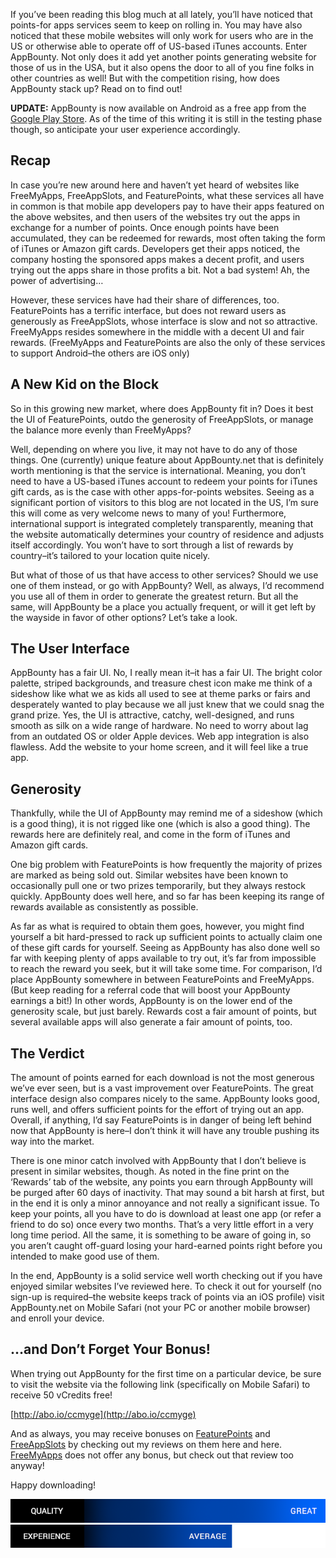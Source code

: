 <!--t AppBounty – Continuing the Bounty of Points! t-->
<!--tag 2013,archive,mobile,reviews,thinkboxly tag-->
<!--image /content/images/appbounty-continuing-bounty-of-points/59607_483690711662872_1941839220_n1.png image-->
  
If you’ve been reading this blog much at all lately, you’ll have noticed that points-for apps services seem to keep on rolling in. You may have also noticed that these mobile websites will only work for users who are in the US or otherwise able to operate off of US-based iTunes accounts. Enter AppBounty. Not only does it add yet another points generating website for those of us in the USA, but it also opens the door to all of you fine folks in other countries as well! But with the competition rising, how does AppBounty stack up? Read on to find out!  
  
**UPDATE:** AppBounty is now available on Android as a free app from the [Google Play Store](https://play.google.com/store/apps/details?id=net.appbounty.android&hl=en). As of the time of this writing it is still in the testing phase though, so anticipate your user experience accordingly.  
  
  

## Recap

  
In case you’re new around here and haven’t yet heard of websites like FreeMyApps, FreeAppSlots, and FeaturePoints, what these services all have in common is that mobile app developers pay to have their apps featured on the above websites, and then users of the websites try out the apps in exchange for a number of points. Once enough points have been accumulated, they can be redeemed for rewards, most often taking the form of iTunes or Amazon gift cards. Developers get their apps noticed, the company hosting the sponsored apps makes a decent profit, and users trying out the apps share in those profits a bit. Not a bad system! Ah, the power of advertising…  
  
However, these services have had their share of differences, too. FeaturePoints has a terrific interface, but does not reward users as generously as FreeAppSlots, whose interface is slow and not so attractive. FreeMyApps resides somewhere in the middle with a decent UI and fair rewards. (FreeMyApps and FeaturePoints are also the only of these services to support Android–the others are iOS only)  
  

## A New Kid on the Block

  
So in this growing new market, where does AppBounty fit in? Does it best the UI of FeaturePoints, outdo the generosity of FreeAppSlots, or manage the balance more evenly than FreeMyApps?  
  
Well, depending on where you live, it may not have to do any of those things. One (currently) unique feature about AppBounty.net that is definitely worth mentioning is that the service is international. Meaning, you don’t need to have a US-based iTunes account to redeem your points for iTunes gift cards, as is the case with other apps-for-points websites. Seeing as a significant portion of visitors to this blog are not located in the US, I’m sure this will come as very welcome news to many of you! Furthermore, international support is integrated completely transparently, meaning that the website automatically determines your country of residence and adjusts itself accordingly. You won’t have to sort through a list of rewards by country–it’s tailored to your location quite nicely.  
  
But what of those of us that have access to other services? Should we use one of them instead, or go with AppBounty? Well, as always, I’d recommend you use all of them in order to generate the greatest return. But all the same, will AppBounty be a place you actually frequent, or will it get left by the wayside in favor of other options? Let’s take a look.  
  

## The User Interface

  
AppBounty has a fair UI. No, I really mean it–it has a fair UI. The bright color palette, striped backgrounds, and treasure chest icon make me think of a sideshow like what we as kids all used to see at theme parks or fairs and desperately wanted to play because we all just knew that we could snag the grand prize. Yes, the UI is attractive, catchy, well-designed, and runs smooth as silk on a wide range of hardware. No need to worry about lag from an outdated OS or older Apple devices. Web app integration is also flawless. Add the website to your home screen, and it will feel like a true app.  
  

## Generosity

  
Thankfully, while the UI of AppBounty may remind me of a sideshow (which is a good thing), it is not rigged like one (which is also a good thing). The rewards here are definitely real, and come in the form of iTunes and Amazon gift cards.  
  
One big problem with FeaturePoints is how frequently the majority of prizes are marked as being sold out. Similar websites have been known to occasionally pull one or two prizes temporarily, but they always restock quickly. AppBounty does well here, and so far has been keeping its range of rewards available as consistently as possible.  
  
As far as what is required to obtain them goes, however, you might find yourself a bit hard-pressed to rack up sufficient points to actually claim one of these gift cards for yourself. Seeing as AppBounty has also done well so far with keeping plenty of apps available to try out, it’s far from impossible to reach the reward you seek, but it will take some time. For comparison, I’d place AppBounty somewhere in between FeaturePoints and FreeMyApps. (But keep reading for a referral code that will boost your AppBounty earnings a bit!) In other words, AppBounty is on the lower end of the generosity scale, but just barely. Rewards cost a fair amount of points, but several available apps will also generate a fair amount of points, too.  
  

## The Verdict

  
The amount of points earned for each download is not the most generous we’ve ever seen, but is a vast improvement over FeaturePoints. The great interface design also compares nicely to the same. AppBounty looks good, runs well, and offers sufficient points for the effort of trying out an app. Overall, if anything, I’d say FeaturePoints is in danger of being left behind now that AppBounty is here–I don’t think it will have any trouble pushing its way into the market.  
  
There is one minor catch involved with AppBounty that I don’t believe is present in similar websites, though. As noted in the fine print on the ‘Rewards’ tab of the website, any points you earn through AppBounty will be purged after 60 days of inactivity. That may sound a bit harsh at first, but in the end it is only a minor annoyance and not really a significant issue. To keep your points, all you have to do is download at least one app (or refer a friend to do so) once every two months. That’s a very little effort in a very long time period. All the same, it is something to be aware of going in, so you aren’t caught off-guard losing your hard-earned points right before you intended to make good use of them.  
  
In the end, AppBounty is a solid service well worth checking out if you have enjoyed similar websites I’ve reviewed here. To check it out for yourself (no sign-up is required–the website keeps track of points via an iOS profile) visit AppBounty.net on Mobile Safari (not your PC or another mobile browser) and enroll your device.  
  

## …and Don’t Forget Your Bonus!

  
When trying out AppBounty for the first time on a particular device, be sure to visit the website via the following link (specifically on Mobile Safari) to receive 50 vCredits free!  
  
[http://abo.io/ccmyge](http://abo.io/ccmyge)  
  
And as always, you may receive bonuses on [FeaturePoints](https://lucasc.me/post/featurepoints-lots-of-features-not-points) and [FreeAppSlots](https://lucasc.me/post/freeappslots-turning-taps-into-cash-again) by checking out my reviews on them here and here. [FreeMyApps](https://lucasc.me/post/freemyapps-turn-taps-into-cash) does not offer any bonus, but check out that review too anyway!  
  
Happy downloading!  
  
![](/content/images/appbounty-continuing-bounty-of-points/scorebar-q-great.png)  
![](/content/images/appbounty-continuing-bounty-of-points/scorebar-x-average.png)
